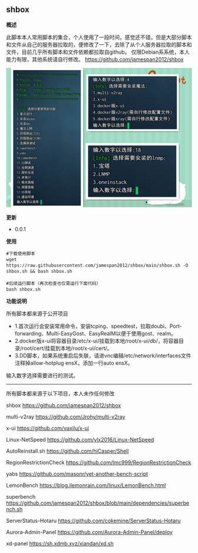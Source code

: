 shbox
---------------
**概述**

此脚本本人常用脚本的集合，个人使用了一段时间，感觉还不错，但是大部分脚本和文件从自己的服务器拉取的，便修改了一下，去除了从个人服务器拉取的脚本和文件，目前几乎所有脚本和文件依赖都拉取自github。
仅限Debian系系统，本人能力有限，其他系统请自行修改。
https://github.com/jamespan2012/shbox

![image](https://github.com/jamespan2012/shbox/blob/main/dependencies/shbox.png)

**更新**

 - 0.0.1
 
 **使用**
 
    #下载使用脚本
    wget https://raw.githubusercontent.com/jamespan2012/shbox/main/shbox.sh -O shbox.sh && bash shbox.sh

    #后续运行脚本（再次检查也仅需运行下面代码）
    bash shbox.sh
    
**功能说明**

所有脚本都来源于公开项目

- 1.首次运行会安装常用命令，安装tcping、speedtest，拉取doubi、Port-forwarding、Multi-EasyGost、EasyRealM以便于使用gost、realm。
- 2.docker版x-ui将容器目录/etc/x-ui/挂载到本地/root/x-ui/db/，将容器目录/root/cert/挂载到本地/root/x-ui/cert/。
- 3.DD脚本，如果系统重启后失联，请进vnc编辑/etc/network/interfaces文件注释掉allow-hotplug ensX，添加一行auto ensX。

输入数字选择需要进行的测试。


----------


所有脚本都来源于以下项目，本人未作任何修改

shbox https://github.com/jamespan2012/shbox

multi-v2ray https://github.com/Jrohy/multi-v2ray

x-ui https://github.com/vaxilu/x-ui

Linux-NetSpeed https://github.com/ylx2016/Linux-NetSpeed

AutoReinstall.sh https://github.com/hiCasper/Shell

RegionRestrictionCheck https://github.com/lmc999/RegionRestrictionCheck

yabs https://github.com/masonr/yet-another-bench-script

LemonBench https://blog.ilemonrain.com/linux/LemonBench.html

superbench https://github.com/jamespan2012/shbox/blob/main/dependencies/superbench.sh

ServerStatus-Hotaru https://github.com/cokemine/ServerStatus-Hotaru

Aurora-Admin-Panel https://github.com/Aurora-Admin-Panel/deploy

xd-panel https://sh.xdmb.xyz/xiandan/xd.sh

